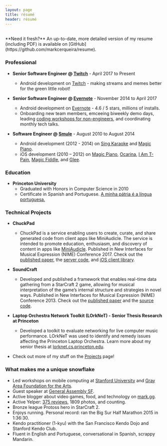 ```yaml
---
layout: page
title: résumé 
header: résumé
---
```


<br>
**Need it fresh?** An up-to-date, more detailed version of my resume (including PDF) is available on [GitHub](https://github.com/markcerqueira/resume).

### Professional

* **Senior Software Engineer @ [Twitch](https://twitch.tv/)** - April 2017 to Present
	* Android development on [Twitch](https://play.google.com/store/apps/details?id=tv.twitch.android.app) - making streams and memes better for the green little robot!

* **Senior Software Engineer @ [Evernote](https://evernote.com/)** - November 2014 to April 2017
	* Android development on [Evernote](https://play.google.com/store/apps/details?id=com.evernote) - 4.6 / 5 stars, millions of installs.
	* Onboarding new team members, emceeing biweekly demo days, leading [coding workshops for non-engineers](/2016/03/06/evernote-academy-perspective/), and coordinating monthly tech talks.

* **Software Engineer @ [Smule](http://www.smule.com/)** - August 2010 to August 2014
	* Android development (2012 - 2014) on [Sing Karaoke](https://play.google.com/store/apps/details?id=com.smule.singandroid) and [Magic Piano](https://play.google.com/store/apps/details?id=com.smule.magicpiano).
	* iOS development (2010 – 2012) on [Magic Piano](https://itunes.apple.com/us/app/magic-piano-by-smule/id421254504), [Ocarina](https://itunes.apple.com/us/app/ocarina/id293053479), [I Am T-Pain](https://itunes.apple.com/us/app/i-am-t-pain-2.0/id314652382), [Magic Fiddle](http://mashable.com/2010/11/09/magic-fiddle-ipad/), and [Glee](https://glee.smule.com/).

### Education

* **Princeton University**
	* Graduated with Honors in Computer Science in 2010
	* Certificate in Spanish and Portuguese. [A minha pátria é a língua portuguesa.](https://pt.wikisource.org/wiki/A_minha_p%C3%A1tria_%C3%A9_a_l%C3%ADngua_portuguesa)

### Technical Projects

* **ChuckPad**
	* ChuckPad is a service enabling users to create, curate, and share generated code from client apps like MiniAudicle. The service is intended to promote education, enthusiasm, and discovery of content in apps like [MiniAudicle](https://github.com/ccrma/miniAudicle). Published in New Interfaces for Musical Expression (NIME) Conference 2017. Check out the [published paper](http://homes.create.aau.dk/dano/nime17/papers/0044/paper0044.pdf), the [server code](https://github.com/markcerqueira/chuckpad-social), and [iOS client library](https://github.com/markcerqueira/chuckpad-social-ios).

* **SoundCraft**
	* Developed and published a framework that enables real-time data gathering from a StarCraft 2 game, allowing for musical interpretation of the game’s internal structure and strategies in novel ways. Published in New Interfaces for Musical Expression (NIME) Conference 2013. Check out the [published paper](http://www.nime.org/proceedings/2013/nime2013_146.pdf) and the [source code](https://github.com/markcerqueira/soundcraft).

* **Laptop Orchestra Network Toolkit (LOrkNeT) - Senior Thesis Research at Princeton**
	* Developed a toolkit to evaluate networking for live computer music performance. LOrkNeT was used to identify and remedy issues affecting the Princeton Laptop Orchestra. Learn more about my senior thesis at [lorknet.cs.princeton.edu](http://lorknet.cs.princeton.edu/).
	
* Check out more of my stuff on the [Projects](/projects) page!

### What makes me a unique snowflake

* Led workshops on mobile computing at [Stanford University](https://ccrma.stanford.edu/workshops/music-and-mobile-computing) and [Gray Area Foundation for the Arts](http://main.dev.gaffta.org/?author=81).
* Guest speaker at [General Assembly SF](https://generalassemb.ly/instructors/mark-cerqueira/10476).
* Active blogger about video games, food, and technology on [mark.gg](www.mark.gg).
* Active Yelper: [375 reviews](https://www.yelp.com/user_details?userid=V4unpKMFq8kSHDMw2UW9rQ), 1809 photos, and counting.
* Bronze league Protoss hero in StarCraft 2.
* Enjoys running. Personal record: ran the Big Sur Half Marathon 2015 in 1:36:30.
* Kendo practitioner (1-kyu) with the San Francisco Kendo Dojo and Stanford Kendo Club.
* Fluent in English and Portuguese, conversational in Spanish, scrappy Mandarin.
